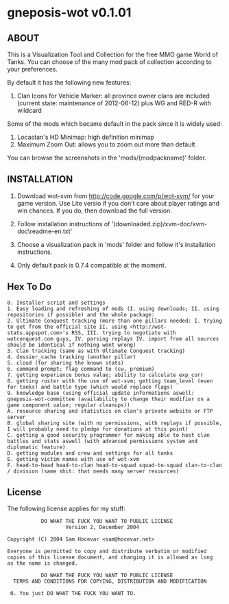 gneposis-wot v0.1.01
====================

ABOUT
-----
This is a Visualization Tool and Collection for the free MMO game World of Tanks. You can choose of the many mod pack of collection according to your preferences.

By default it has the following new features:

1. Clan Icons for Vehicle Marker: all province owner clans are included (current state: maintenance of 2012-06-12) plus WG and RED-R with wildcard

Some of the mods which became default in the pack since it is widely used:

1. Locastan's HD Minimap: high definition minimap
2. Maximum Zoom Out: allows you to zoom out more than default

You can browse the screenshots in the 'mods/(modpackname)' folder. 

INSTALLATION
------------
1. Download wot-xvm from <http://code.google.com/p/wot-xvm/> for your game version. Use Lite versio if you don't care about player ratings and win chances. If you do, then download the full version.
2. Follow installation instructions of '(downloaded.zip)/xvm-doc/xvm-doc\readme-en.txt'
3. Choose a visualization pack in 'mods' folder and follow it's installation instructions.

4. Only default pack is 0.7.4 compatible at the moment.

Hex To Do
---------
    0. Installer script and settings
    1. Easy loading and refreshing of mods (I. using downloads; II. using repositories if possible) and the whole package: 
    2. Ultimate Conquest tracking (more than one pillars needed: I. trying to get from the official site II. using <http://wot-stats.appspot.com>'s RSS, III. trying to negotiate with wotconquest.com guys, IV. parsing replays IV. import from all sources should be identical if nothing went wrong)
    3. Clan tracking (same as with Ultimate Conquest tracking)
    4. dossier_cache tracking (another pillar)
    5. cloud (for sharing the known stats)
    6. command prompt; flag command to (cw, premium)
    7. getting experience bonus value; ability to calculate exp_corr
    8. getting roster with the use of wot-xvm; getting team_level (even for tanks) and battle type (which would replace flags)
    9. knowledge base (using official update informations aswell: gneposis-wot-committee (availability to change their modifier on a game component value; regular cleanups))
    A. resource sharing and statistics on clan's private website or FTP server
    B. global sharing site (with no permissions, with replays if possible, I will probably need to pledge for donations at this point)
    C. getting a good security programmer for making able to host clan battles and stats aswell (with advanced permissions system and diplomatic feature)
    D. getting modules and crew and settings for all tanks                                 
    E. getting victim names with use of wot-xvm                             
    F. head-to-head head-to-clan head-to-squad squad-to-squad clan-to-clan / division (same shit: that needs many server resources)

License
-------
The following license applies for my stuff:

               DO WHAT THE FUCK YOU WANT TO PUBLIC LICENSE
                       Version 2, December 2004
   
    Copyright (C) 2004 Sam Hocevar <sam@hocevar.net>
   
    Everyone is permitted to copy and distribute verbatim or modified
    copies of this license document, and changing it is allowed as long
    as the name is changed.
   
               DO WHAT THE FUCK YOU WANT TO PUBLIC LICENSE
      TERMS AND CONDITIONS FOR COPYING, DISTRIBUTION AND MODIFICATION
   
     0. You just DO WHAT THE FUCK YOU WANT TO. 